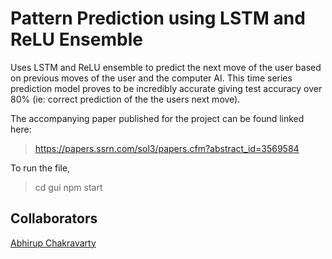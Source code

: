 # Pattern Prediction using LSTM and ReLU Ensemble

Uses LSTM and ReLU ensemble to predict the next move of the user based on previous moves of the user and the computer AI. This time series prediction model proves to be incredibly accurate giving test accuracy over 80% (ie: correct prediction of the the users next move). 

The accompanying paper published for the project can be found linked here:   	

> https://papers.ssrn.com/sol3/papers.cfm?abstract_id=3569584

To run the file,
>cd gui
>npm start

## Collaborators
[Abhirup Chakravarty](https://github.com/achak98) 

  

